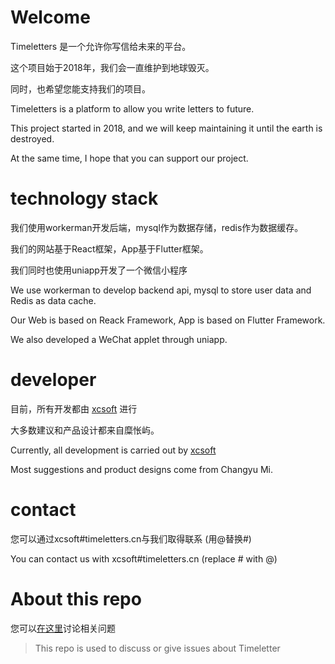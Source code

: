 # Welcome

Timeletters 是一个允许你写信给未来的平台。

这个项目始于2018年，我们会一直维护到地球毁灭。

同时，也希望您能支持我们的项目。

Timeletters is a platform to allow you write letters to future. 

This project started in 2018, and we will keep maintaining it until the earth is destroyed.

At the same time, I hope that you can support our project.

# technology stack

我们使用workerman开发后端，mysql作为数据存储，redis作为数据缓存。

我们的网站基于React框架，App基于Flutter框架。

我们同时也使用uniapp开发了一个微信小程序

We use workerman to develop backend api, mysql to store user data and Redis as data cache.

Our Web is based on Reack Framework, App is based on Flutter Framework.

We also developed a WeChat applet through uniapp.

# developer

目前，所有开发都由 [xcsoft](https://github.com/soxft) 进行

大多数建议和产品设计都来自糜怅屿。

Currently, all development is carried out by [xcsoft](https://github.com/soxft)

Most suggestions and product designs come from Changyu Mi.

# contact 

您可以通过xcsoft#timeletters.cn与我们取得联系 (用@替换#)

You can contact us with xcsoft#timeletters.cn (replace # with @)

# About this repo

您可以[在这里][1]讨论相关问题

> This repo is used to discuss or give issues about Timeletter

[1]: https://github.com/timeletters/discuss/discussions
